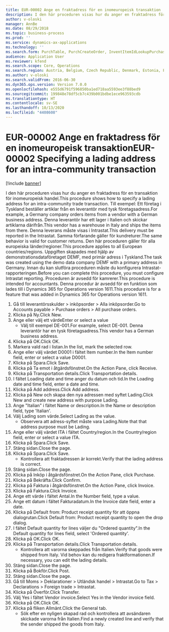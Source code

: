 ```yaml
---
title: EUR-00002 Ange en fraktadress för en inomeuropeisk transaktion
description: I den här proceduren visas hur du anger en fraktadress för en transaktion för inomeuropeisk handel.
author: v-oloski
manager: AnnBe
ms.date: 08/29/2018
ms.topic: business-process
ms.prod: ''
ms.service: dynamics-ax-applications
ms.technology: ''
ms.search.form: PurchTable, PurchCreateOrder, InventItemIdLookupPurchase, TransportationDocument, LogisticsPostalAddress, SysLookupMultiSelectGrid,  VendEditInvoice, VendEditInvoiceDefaultQuantityForLinesDropDialog, Intrastat, SysQueryForm
audience: Application User
ms.reviewer: kfend
ms.search.scope: Core, Operations
ms.search.region: Austria, Belgium, Czech Republic, Denmark, Estonia, Finland, France, Germany, Hungary, Ireland, Italy, Latvia, Lithuania, Netherlands, Poland, Spain, Sweden, United Kingdom
ms.author: v-oloski
ms.search.validFrom: 2016-06-30
ms.dyn365.ops.version: Version 7.0.0
ms.openlocfilehash: e555d6791f596850ba1ed718aa5593ee3f88bed9
ms.sourcegitcommit: 199848e78df5cb7c439b001bdbe1ece963593cdb
ms.translationtype: HT
ms.contentlocale: sv-SE
ms.lasthandoff: 10/13/2020
ms.locfileid: "4408608"
---
```

# <a name="eur-00002-specifying-a-lading-address-for-an-intra-community-transaction"></a><span data-ttu-id="83906-103">EUR-00002 Ange en fraktadress för en inomeuropeisk transaktion</span><span class="sxs-lookup"><span data-stu-id="83906-103">EUR-00002 Specifying a lading address for an intra-community transaction</span></span>

[!include [banner](../../includes/banner.md)]

<span data-ttu-id="83906-104">I den här proceduren visas hur du anger en fraktadress för en transaktion för inomeuropeisk handel.</span><span class="sxs-lookup"><span data-stu-id="83906-104">This procedure shows how to specify a lading address for an intra-community trade transaction.</span></span> <span data-ttu-id="83906-105">Till exempel: Ett företag i Tyskland beställer artiklar från en leverantör med tysk företagsadress.</span><span class="sxs-lookup"><span data-stu-id="83906-105">For example, a Germany company orders items from a vendor with a German business address.</span></span> <span data-ttu-id="83906-106">Denna leverantör har ett lager i Italien och skickar artiklarna därifrån.</span><span class="sxs-lookup"><span data-stu-id="83906-106">This vendor has a warehouse in Italy and ships the items from there.</span></span> <span data-ttu-id="83906-107">Denna leverans måste visas i Intrastat.</span><span class="sxs-lookup"><span data-stu-id="83906-107">This delivery must be reported in the Intrastat.</span></span> <span data-ttu-id="83906-108">Samma förfarande gäller för kundreturer.</span><span class="sxs-lookup"><span data-stu-id="83906-108">The same behavior is valid for customer returns.</span></span>
<span data-ttu-id="83906-109">Den här proceduren gäller för alla europeiska länder/regioner.</span><span class="sxs-lookup"><span data-stu-id="83906-109">This procedure applies to all European countries/regions.</span></span> <span data-ttu-id="83906-110">Uppgiften skapades med hjälp av demonstrationsdataföretaget DEMF, med primär adress i Tyskland.</span><span class="sxs-lookup"><span data-stu-id="83906-110">The task was created using the demo data company DEMF with a primary address in Germany.</span></span> <span data-ttu-id="83906-111">Innan du kan slutföra proceduren måste du konfigurera Intrastat-rapporteringen.</span><span class="sxs-lookup"><span data-stu-id="83906-111">Before you can complete this procedure, you must configure Intrastat reporting.</span></span> <span data-ttu-id="83906-112">Proceduren är avsedd för kamrerer.</span><span class="sxs-lookup"><span data-stu-id="83906-112">This procedure is intended for accountants.</span></span> <span data-ttu-id="83906-113">Denna procedur är avsedd för en funktion som lades till i Dynamics 365 for Operations version 1611.</span><span class="sxs-lookup"><span data-stu-id="83906-113">This procedure is for a feature that was added in Dynamics 365 for Operations version 1611.</span></span>

1. <span data-ttu-id="83906-114">Gå till leverantörsskulder > inköpsorder > Alla inköpsorder.</span><span class="sxs-lookup"><span data-stu-id="83906-114">Go to Accounts payable > Purchase orders > All purchase orders.</span></span>
2. <span data-ttu-id="83906-115">Klicka på Ny.</span><span class="sxs-lookup"><span data-stu-id="83906-115">Click New.</span></span>
3. <span data-ttu-id="83906-116">Ange eller välj ett värde</span><span class="sxs-lookup"><span data-stu-id="83906-116">Enter or select a value</span></span>
    * <span data-ttu-id="83906-117">Välj till exempel DE-001.</span><span class="sxs-lookup"><span data-stu-id="83906-117">For example, select DE-001.</span></span> <span data-ttu-id="83906-118">Denna leverantör har en tysk företagsadress.</span><span class="sxs-lookup"><span data-stu-id="83906-118">This vendor has a German business address.</span></span>  
4. <span data-ttu-id="83906-119">Klicka på OK.</span><span class="sxs-lookup"><span data-stu-id="83906-119">Click OK.</span></span>
5. <span data-ttu-id="83906-120">Markera vald rad i listan.</span><span class="sxs-lookup"><span data-stu-id="83906-120">In the list, mark the selected row.</span></span>
6. <span data-ttu-id="83906-121">Ange eller välj värdet D0001 i fältet Item number.</span><span class="sxs-lookup"><span data-stu-id="83906-121">In the Item number field, enter or select a value D0001.</span></span>
7. <span data-ttu-id="83906-122">Klicka på Spara.</span><span class="sxs-lookup"><span data-stu-id="83906-122">Click Save.</span></span>
8. <span data-ttu-id="83906-123">Klicka på Ta emot i åtgärdsfönstret.</span><span class="sxs-lookup"><span data-stu-id="83906-123">On the Action Pane, click Receive.</span></span>
9. <span data-ttu-id="83906-124">Klicka på Transportation details.</span><span class="sxs-lookup"><span data-stu-id="83906-124">Click Transportation details.</span></span>
10. <span data-ttu-id="83906-125">I fältet Loading date and time anger du datum och tid.</span><span class="sxs-lookup"><span data-stu-id="83906-125">In the Loading date and time field, enter a date and time.</span></span>
11. <span data-ttu-id="83906-126">Klicka på Add address.</span><span class="sxs-lookup"><span data-stu-id="83906-126">Click Add address.</span></span>
12. <span data-ttu-id="83906-127">Klicka på New och skapa den nya adressen med syftet Lading.</span><span class="sxs-lookup"><span data-stu-id="83906-127">Click New and create new address with purpose Lading.</span></span>
13. <span data-ttu-id="83906-128">Ange "Italian" i fältet Name or description.</span><span class="sxs-lookup"><span data-stu-id="83906-128">In the Name or description field, type 'Italian'.</span></span>
14. <span data-ttu-id="83906-129">Välj Lading som värde.</span><span class="sxs-lookup"><span data-stu-id="83906-129">Select Lading as the value.</span></span>
    * <span data-ttu-id="83906-130">Observera att adress-syftet måste vara Lading.</span><span class="sxs-lookup"><span data-stu-id="83906-130">Note that that address purpose must be Lading.</span></span>  
15. <span data-ttu-id="83906-131">Ange eller välj värdet ITA i fältet Country/region.</span><span class="sxs-lookup"><span data-stu-id="83906-131">In the Country/region field, enter or select a value ITA.</span></span>
16. <span data-ttu-id="83906-132">Klicka på Spara.</span><span class="sxs-lookup"><span data-stu-id="83906-132">Click Save.</span></span>
17. <span data-ttu-id="83906-133">Stäng sidan.</span><span class="sxs-lookup"><span data-stu-id="83906-133">Close the page.</span></span>
18. <span data-ttu-id="83906-134">Klicka på Spara.</span><span class="sxs-lookup"><span data-stu-id="83906-134">Click Save.</span></span>
    * <span data-ttu-id="83906-135">Kontrollera att fraktadressen är korrekt.</span><span class="sxs-lookup"><span data-stu-id="83906-135">Verify that the lading address is correct.</span></span>  
19. <span data-ttu-id="83906-136">Stäng sidan.</span><span class="sxs-lookup"><span data-stu-id="83906-136">Close the page.</span></span>
20. <span data-ttu-id="83906-137">Klicka på Inköp i åtgärdsfönstret.</span><span class="sxs-lookup"><span data-stu-id="83906-137">On the Action Pane, click Purchase.</span></span>
21. <span data-ttu-id="83906-138">Klicka på Bekräfta.</span><span class="sxs-lookup"><span data-stu-id="83906-138">Click Confirm.</span></span>
22. <span data-ttu-id="83906-139">Klicka på Faktura i åtgärdsfönstret.</span><span class="sxs-lookup"><span data-stu-id="83906-139">On the Action Pane, click Invoice.</span></span>
23. <span data-ttu-id="83906-140">Klicka på Faktura.</span><span class="sxs-lookup"><span data-stu-id="83906-140">Click Invoice.</span></span>
24. <span data-ttu-id="83906-141">Ange ett värde i fältet Antal.</span><span class="sxs-lookup"><span data-stu-id="83906-141">In the Number field, type a value.</span></span>
25. <span data-ttu-id="83906-142">Ange ett datum i fältet Fakturadatum.</span><span class="sxs-lookup"><span data-stu-id="83906-142">In the Invoice date field, enter a date.</span></span>
26. <span data-ttu-id="83906-143">Klicka på Default from: Product receipt quantity för att öppna dialogrutan.</span><span class="sxs-lookup"><span data-stu-id="83906-143">Click Default from: Product receipt quantity to open the drop dialog.</span></span>
27. <span data-ttu-id="83906-144">I fältet Default quantity for lines väljer du "Ordered quantity".</span><span class="sxs-lookup"><span data-stu-id="83906-144">In the Default quantity for lines field, select 'Ordered quantity'.</span></span>
28. <span data-ttu-id="83906-145">Klicka på OK.</span><span class="sxs-lookup"><span data-stu-id="83906-145">Click OK.</span></span>
29. <span data-ttu-id="83906-146">Klicka på Transportation details.</span><span class="sxs-lookup"><span data-stu-id="83906-146">Click Transportation details.</span></span>
    * <span data-ttu-id="83906-147">Kontrollera att varorna skeppades från Italien.</span><span class="sxs-lookup"><span data-stu-id="83906-147">Verify that goods were shipped from Italy.</span></span> <span data-ttu-id="83906-148">Vid behov kan du redigera fraktformationen.</span><span class="sxs-lookup"><span data-stu-id="83906-148">If necessary, you can edit the lading details.</span></span>  
30. <span data-ttu-id="83906-149">Stäng sidan.</span><span class="sxs-lookup"><span data-stu-id="83906-149">Close the page.</span></span>
31. <span data-ttu-id="83906-150">Klicka på Bokför.</span><span class="sxs-lookup"><span data-stu-id="83906-150">Click Post.</span></span>
32. <span data-ttu-id="83906-151">Stäng sidan.</span><span class="sxs-lookup"><span data-stu-id="83906-151">Close the page.</span></span>
33. <span data-ttu-id="83906-152">Gå till Moms > Deklarationer > Utländsk handel > Intrastat.</span><span class="sxs-lookup"><span data-stu-id="83906-152">Go to Tax > Declarations > Foreign trade > Intrastat.</span></span>
34. <span data-ttu-id="83906-153">Klicka på Överför.</span><span class="sxs-lookup"><span data-stu-id="83906-153">Click Transfer.</span></span>
35. <span data-ttu-id="83906-154">Välj Yes i fältet Vendor invoice.</span><span class="sxs-lookup"><span data-stu-id="83906-154">Select Yes in the Vendor invoice field.</span></span>
36. <span data-ttu-id="83906-155">Klicka på OK.</span><span class="sxs-lookup"><span data-stu-id="83906-155">Click OK.</span></span>
37. <span data-ttu-id="83906-156">Klicka på fliken Allmänt.</span><span class="sxs-lookup"><span data-stu-id="83906-156">Click the General tab.</span></span>
    * <span data-ttu-id="83906-157">Sök efter en nyligen skapad rad och kontrollera att avsändaren skickade varorna från Italien.</span><span class="sxs-lookup"><span data-stu-id="83906-157">Find a newly created line and verify that the sender shipped the goods from Italy.</span></span>  


